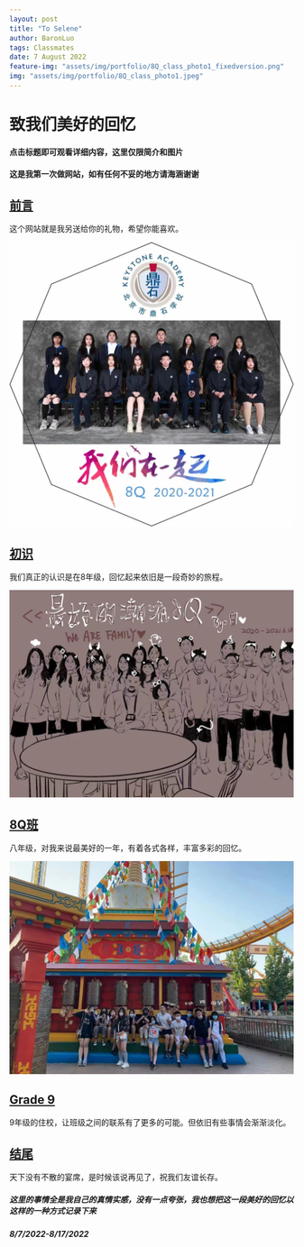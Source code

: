 ```yaml
---
layout: post
title: "To Selene"
author: BaronLuo
tags: Classmates
date: 7 August 2022
feature-img: "assets/img/portfolio/8Q_class_photo1_fixedversion.png"
img: "assets/img/portfolio/8Q_class_photo1.jpeg"
---
```


# 致我们美好的回忆
#### **点击标题即可观看详细内容，这里仅限简介和图片**
#### 这是我第一次做网站，如有任何不妥的地方请海涵谢谢

## [前言](https://www.luobangyan.cn/portfolio/preface)
这个网站就是我另送给你的礼物，希望你能喜欢。

![8Q_class_photo2](/assets/img/portfolio/8Q_class_photo2.jpeg)
## [初识](https://www.luobangyan.cn/portfolio/first-view)
我们真正的认识是在8年级，回忆起来依旧是一段奇妙的旅程。

![8Q_class_photo3](/assets/img/portfolio/8Q_class_photo3.jpeg)
## [8Q班](https://www.luobangyan.cn/portfolio/8q)
八年级，对我来说最美好的一年，有着各式各样，丰富多彩的回忆。

![8Q_class_photo5](/assets/img/portfolio/8Q_class_photo5.jpeg)
## [Grade 9](https://www.luobangyan.cn/portfolio/grade-9)
9年级的住校，让班级之间的联系有了更多的可能。但依旧有些事情会渐渐淡化。

## [结尾](https://www.luobangyan.cn/portfolio/ending)
天下没有不散的宴席，是时候该说再见了，祝我们友谊长存。

##### *这里的事情全是我自己的真情实感，没有一点夸张，我也想把这一段美好的回忆以这样的一种方式记录下来*
##### *8/7/2022-8/17/2022*